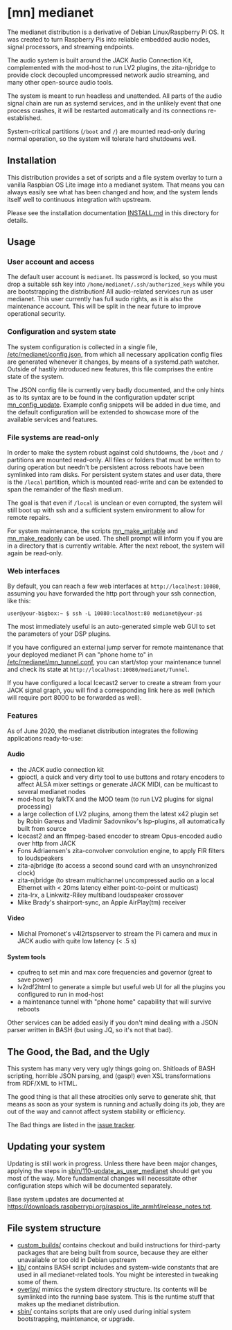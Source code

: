 # [mn] medianet

The medianet distribution is a derivative of Debian Linux/Raspberry Pi OS.
It was created to turn Raspberry Pis into reliable embedded audio nodes,
signal processors, and streaming endpoints.

The audio system is built around the JACK Audio Connection Kit, complemented
with the mod-host to run LV2 plugins, the zita-njbridge to provide clock
decoupled uncompressed network audio streaming, and many other open-source
audio tools.

The system is meant to run headless and unattended. All parts of the audio
signal chain are run as systemd services, and in the unlikely event that one
process crashes, it will be restarted automatically and its connections
re-established.

System-critical partitions (`/boot` and `/`) are mounted read-only during
normal operation, so the system will tolerate hard shutdowns well. 

## Installation

This distribution provides a set of scripts and a file system overlay to turn
a vanilla Raspbian OS Lite image into a medianet system. That means you can
always easily see what has been changed and how, and the system lends itself
well to continuous integration with upstream.

Please see the installation documentation [INSTALL.md](/INSTALL.md) in this
directory for details.

## Usage

### User account and access

The default user account is `medianet`. Its password is locked, so you must
drop a suitable ssh key into `/home/medianet/.ssh/authorized_keys` while you are
bootstrapping the distribution!
All audio-related services run as user medianet.
This user currently has full sudo rights, as it is also the maintenance
account. This will be split in the near future to improve operational
security.

### Configuration and system state

The system configuration is collected in a single file,
[/etc/medianet/config.json](/overlay/etc/medianet/config.json), from which 
all necessary application config files are generated whenever it changes,
by means of a systemd.path watcher. Outside of hastily introduced new features,
this file comprises the entire state of the system.

The JSON config file is currently very badly documented, and the only hints as
to its syntax are to be found in the configuration updater script
[mn_config_update](/overlay/usr/local/bin/mn_config_update). Example
config snippets will be added in due time, and the default configuration
will be extended to showcase more of the available services and features.

### File systems are read-only

In order to make the system robust against cold shutdowns, the `/boot` and
`/` partitions are mounted read-only. All files or folders that must be
written to during operation but needn't be persistent across reboots have
been symlinked into ram disks. For persistent system states and user data,
there is the `/local` partition, which is mounted read-write and
can be extended to span the remainder of the flash medium.

The goal is that even if `/local` is unclean or even corrupted, the system
will still boot up with ssh and a sufficient system environment to allow for
remote repairs.

For system maintenance, the scripts [mn_make_writable](/overlay/usr/local/bin/mn_make_writable)
and [mn_make_readonly](/overlay/usr/local/bin/mn_make_readonly) can be used.
The shell prompt will inform you if you are in a directory that is currently
writable. After the next reboot, the system will again be read-only.

### Web interfaces

By default, you can reach a few web interfaces at `http://localhost:10080`, 
assuming you have forwarded the http port through your ssh connection, like
this:
```
user@your-bigbox:~ $ ssh -L 10080:localhost:80 medianet@your-pi
```
The most immediately useful is an auto-generated simple web GUI to set the
parameters of your DSP plugins.

If you have configured an external jump server for remote maintenance that
your deployed medianet Pi can "phone home to" in 
[/etc/medianet/mn_tunnel.conf](/overlay/etc/medianet/mn_tunnel.conf),
you can start/stop your maintenance tunnel and check its state at
`http://localhost:10080/medianet/Tunnel`.

If you have configured a local Icecast2 server to create a stream from your
JACK signal graph, you will find a corresponding link here as well (which
will require port 8000 to be forwarded as well).

### Features

As of June 2020, the medianet distribution integrates the following
applications ready-to-use:

#### Audio
* the JACK audio connection kit
* gpioctl, a quick and very dirty tool to use buttons and rotary encoders to
affect ALSA mixer settings or generate JACK MIDI, can be multicast to several
medianet nodes
* mod-host by falkTX and the MOD team (to run LV2 plugins for signal processing)
* a large collection of LV2 plugins, among them the latest x42 plugin set by
Robin Gareus and Vladimir Sadovnikov's lsp-plugins, all automatically built from
source
* Icecast2 and an ffmpeg-based encoder to stream Opus-encoded audio over http
from JACK
* Fons Adriaensen's zita-convolver convolution engine, to apply FIR filters to loudspeakers
* zita-ajbridge (to access a second sound card with an unsynchronized clock)
* zita-njbridge (to stream multichannel uncompressed audio on a local Ethernet
with < 20ms latency either point-to-point or multicast)
* zita-lrx, a Linkwitz-Riley multiband loudspeaker crossover
* Mike Brady's shairport-sync, an Apple AirPlay(tm) receiver

#### Video
* Michal Promonet's v4l2rtspserver to stream the Pi camera and mux in JACK audio with quite low
latency (< .5 s)

#### System tools
* cpufreq to set min and max core frequencies and governor (great to save power)
* lv2rdf2html to generate a simple but useful web UI for all the plugins you
configured to run in mod-host
* a maintenance tunnel with "phone home" capability that will survive
reboots

Other services can be added easily if you don't mind dealing with a JSON parser
written in BASH (but using JQ, so it's not that bad).

## The Good, the Bad, and the Ugly

This system has many very very ugly things going on. Shitloads of BASH scripting,
horrible JSON parsing, and (gasp!) even XSL transformations from RDF/XML to HTML.

The good thing is that all these atrocities only serve to generate shit, that
means as soon as your system is running and actually doing its job, they are out
of the way and cannot affect system stability or efficiency.

The Bad things are listed in the [issue tracker](https://github.com/nettings/medianet/issues).

## Updating your system

Updating is still work in progress. Unless there have been major changes, applying
the steps in [sbin/110-update_as_user_medianet](/sbin/110-update_as_user_medianet)
should get you most of the way. More fundamental changes will necessitate other
configuration steps which will be documented separately.

Base system updates are documented at https://downloads.raspberrypi.org/raspios_lite_armhf/release_notes.txt.

## File system structure

* [custom_builds/](/custom_builds) contains checkout and build instructions for
third-party packages that are being built from source, because they are either unavailable
or too old in Debian upstream
* [lib/](/lib) contains BASH script includes and system-wide constants that are used in all
medianet-related tools. You might be interested in tweaking some of them.
* [overlay/](/overlay) mimics the system directory structure. Its contents will be symlinked
into the running base system. This is the runtime stuff that makes up the medianet distribution.
* [sbin/](/sbin) contains scripts that are only used during initial system bootstrapping,
maintenance, or upgrade.

